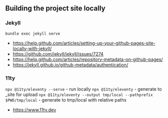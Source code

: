 ## Building the project site locally

### Jekyll

`bundle exec jekyll serve`

- https://help.github.com/articles/setting-up-your-github-pages-site-locally-with-jekyll/
- https://github.com/jekyll/jekyll/issues/7274
- https://help.github.com/articles/repository-metadata-on-github-pages/
- https://jekyll.github.io/github-metadata/authentication/

### 11ty

`npx @11ty/eleventy --serve` - run locally
`npx @11ty/eleventy` - generate to \_site for upload
`npx @11ty/eleventy --output tmp/local --pathprefix $PWD/tmp/local` - generate to tmp/local with relative paths

- https://www.11ty.dev
